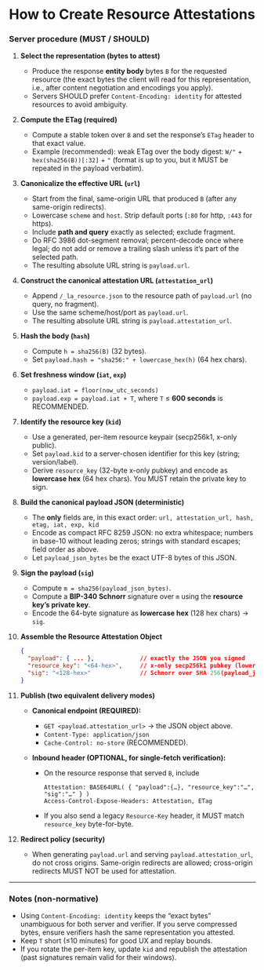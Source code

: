 <!--
Copyright 2025 Jason Stonebraker

Licensed under the Apache License, Version 2.0 (the "License");
you may not use this file except in compliance with the License.
You may obtain a copy of the License at

    http://www.apache.org/licenses/LICENSE-2.0

Unless required by applicable law or agreed to in writing, software
distributed under the License is distributed on an "AS IS" BASIS,
WITHOUT WARRANTIES OR CONDITIONS OF ANY KIND, either express or implied.
See the License for the specific language governing permissions and
limitations under the License.
-->

# How to Create Resource Attestations

### Server procedure (MUST / SHOULD)

1. **Select the representation (bytes to attest)**

    - Produce the response **entity body** bytes `B` for the requested resource (the exact bytes the client will read for this representation, i.e., after content negotiation and encodings you apply).
    - Servers SHOULD prefer `Content-Encoding: identity` for attested resources to avoid ambiguity.

2. **Compute the ETag (required)**

    - Compute a stable token over `B` and set the response’s `ETag` header to that exact value.
    - Example (recommended): weak ETag over the body digest: `W/"` + `hex(sha256(B))[:32]` + `"` (format is up to you, but it MUST be repeated in the payload verbatim).

3. **Canonicalize the effective URL (`url`)**

    - Start from the final, same-origin URL that produced `B` (after any same-origin redirects).
    - Lowercase `scheme` and `host`. Strip default ports (`:80` for http, `:443` for https).
    - Include **path and query** exactly as selected; exclude fragment.
    - Do RFC 3986 dot-segment removal; percent-decode once where legal; do not add or remove a trailing slash unless it’s part of the selected path.
    - The resulting absolute URL string is `payload.url`.

4. **Construct the canonical attestation URL (`attestation_url`)**

    - Append `/_la_resource.json` to the resource path of `payload.url` (no query, no fragment).
    - Use the same scheme/host/port as `payload.url`.
    - The resulting absolute URL string is `payload.attestation_url`.

5. **Hash the body (`hash`)**

    - Compute `h = sha256(B)` (32 bytes).
    - Set `payload.hash = "sha256:" + lowercase_hex(h)` (64 hex chars).

6. **Set freshness window (`iat`, `exp`)**

    - `payload.iat = floor(now_utc_seconds)`
    - `payload.exp = payload.iat + T`, where `T` ≤ **600 seconds** is RECOMMENDED.

7. **Identify the resource key (`kid`)**

    - Use a generated, per-item resource keypair (secp256k1, x-only public).
    - Set `payload.kid` to a server-chosen identifier for this key (string; version/label).
    - Derive `resource_key` (32-byte x-only pubkey) and encode as **lowercase hex** (64 hex chars). You MUST retain the private key to sign.

8. **Build the canonical payload JSON (deterministic)**

    - The **only** fields are, in this exact order:
      `url, attestation_url, hash, etag, iat, exp, kid`
    - Encode as compact RFC 8259 JSON: no extra whitespace; numbers in base-10 without leading zeros; strings with standard escapes; field order as above.
    - Let `payload_json_bytes` be the exact UTF-8 bytes of this JSON.

9. **Sign the payload (`sig`)**

    - Compute `m = sha256(payload_json_bytes)`.
    - Compute a **BIP-340 Schnorr** signature over `m` using the **resource key’s private key**.
    - Encode the 64-byte signature as **lowercase hex** (128 hex chars) → `sig`.

10. **Assemble the Resource Attestation Object**

    ```json
    {
      "payload": { ... },             // exactly the JSON you signed
      "resource_key": "<64-hex>",     // x-only secp256k1 pubkey (lowercase hex)
      "sig": "<128-hex>"              // Schnorr over SHA-256(payload_json_bytes)
    }
    ```

11. **Publish (two equivalent delivery modes)**

    - **Canonical endpoint (REQUIRED):**

        - `GET <payload.attestation_url>` → the JSON object above.
        - `Content-Type: application/json`
        - `Cache-Control: no-store` (RECOMMENDED).

    - **Inbound header (OPTIONAL, for single-fetch verification):**

        - On the resource response that served `B`, include

            ```
            Attestation: BASE64URL( { "payload":{…}, "resource_key":"…", "sig":"…" } )
            Access-Control-Expose-Headers: Attestation, ETag
            ```

        - If you also send a legacy `Resource-Key` header, it MUST match `resource_key` byte-for-byte.

12. **Redirect policy (security)**

    - When generating `payload.url` and serving `payload.attestation_url`, do not cross origins. Same-origin redirects are allowed; cross-origin redirects MUST NOT be used for attestation.

---

### Notes (non-normative)

-   Using `Content-Encoding: identity` keeps the “exact bytes” unambiguous for both server and verifier. If you serve compressed bytes, ensure verifiers hash the same representation you attested.
-   Keep `T` short (≤10 minutes) for good UX and replay bounds.
-   If you rotate the per-item key, update `kid` and republish the attestation (past signatures remain valid for their windows).
